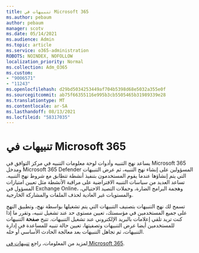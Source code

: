 ```yaml
---
title: تنبيهات في Microsoft 365
ms.author: pebaum
author: pebaum
manager: scotv
ms.date: 05/14/2021
ms.audience: Admin
ms.topic: article
ms.service: o365-administration
ROBOTS: NOINDEX, NOFOLLOW
localization_priority: Normal
ms.collection: Adm_O365
ms.custom:
- "9006571"
- "11243"
ms.openlocfilehash: d29bd5034253449af704b5398d68e5032a355e0f
ms.sourcegitcommit: ab75f66355116e995b3cb5505465b31989339e28
ms.translationtype: MT
ms.contentlocale: ar-SA
ms.lasthandoff: 08/13/2021
ms.locfileid: "58317035"
---
```

# <a name="alert-policies-in-microsoft-365"></a>تنبيهات في Microsoft 365

يساعد نهج التنبيه وأدوات لوحة معلومات التنبيه في مركز التوافق في Microsoft 365 ومدخل Microsoft 365 Defender المسؤولين على إنشاء نهج التنبيه، ثم عرض التنبيهات التي يتم إنشاؤها عندما يقوم المستخدمون بتنفيذ أنشطة تتطابق مع شروط نهج التنبيه. تساعد العديد من سياسات التنبيه الافتراضية على مراقبة الأنشطة مثل تعيين امتيازات المسؤول في Exchange Online، وهجمة البرامج الضارة، وحملات التصيد الاحتيالي، والمستويات غير العادية لحذف الملفات والمشاركة الخارجية.

تسمح لك نهج التنبيهات بتصنيف التنبيهات التي يتم تشغيلها بواسطة نهج، وتطبيق النهج على جميع المستخدمين في مؤسستك، تعيين مستوى حد عند تشغيل تنبيه، وتقرر ما إذا كنت تريد تلقي إعلامات بالبريد الإلكتروني عند تشغيل التنبيهات. تتيح **صفحة** التنبيهات للمستخدمين أيضا عرض التنبيهات وتصفيتها، تعيين حالة تنبيه للمساعدة في إدارة التنبيهات، ثم تجاهل التنبيهات بعد معالجة الحادث الأساسي أو حله.

لمزيد من المعلومات، راجع [تنبيهات في Microsoft 365](https://docs.microsoft.com/microsoft-365/compliance/alert-policies).
